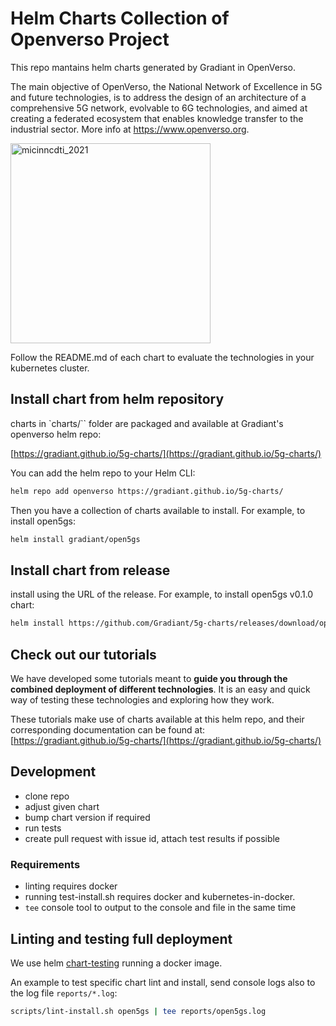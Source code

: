# Helm Charts Collection of Openverso Project

This repo mantains helm charts generated by Gradiant in OpenVerso.

The main objective of OpenVerso, the National Network of Excellence in 5G and future technologies, is to address the design of an architecture of a comprehensive 5G network, evolvable to 6G technologies, and aimed at creating a federated ecosystem that enables knowledge transfer to the industrial sector. More info at https://www.openverso.org.

<img src="micinncdti_2021.jpg" alt="micinncdti_2021" width="320"/>


Follow the README.md of each chart to evaluate the technologies in your kubernetes cluster.

## Install chart from helm repository

charts in `charts/`` folder are packaged and available at Gradiant's openverso helm repo:  

[https://gradiant.github.io/5g-charts/](https://gradiant.github.io/5g-charts/)

You can add the helm repo to your Helm CLI:

```bash
helm repo add openverso https://gradiant.github.io/5g-charts/
```

Then you have a collection of charts available to install. For example, to install open5gs:

```bash
helm install gradiant/open5gs
```

## Install chart from release

install using the URL of the release. For example, to install open5gs v0.1.0 chart:

```bash
helm install https://github.com/Gradiant/5g-charts/releases/download/open5gs-0.1.0/open5gs-0.1.0.tgz
```

## Check out our tutorials

We have developed some tutorials meant to **guide you through the combined deployment of different technologies**. It is an easy and quick way of testing these technologies and exploring how they work.

These tutorials make use of charts available at this helm repo, and their corresponding documentation can be found at:
[https://gradiant.github.io/5g-charts/](https://gradiant.github.io/5g-charts/)

## Development

- clone repo
- adjust given chart
- bump chart version if required
- run tests
- create pull request with issue id, attach test results if possible

### Requirements

- linting requires docker
- running test-install.sh requires docker and kubernetes-in-docker.
- `tee` console tool to output to the console and file in the same time

## Linting and testing full deployment

We use helm [chart-testing](https://github.com/helm/chart-testing) running a docker image.

An example to test specific chart lint and install, send console logs also to the log file `reports/*.log`:

```bash
scripts/lint-install.sh open5gs | tee reports/open5gs.log
```
